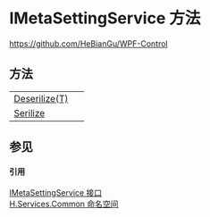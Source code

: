 # IMetaSettingService 方法
https://github.com/HeBianGu/WPF-Control



## 方法
<table>
<tr>
<td><a href="25aaba72-091a-ba49-fa4b-b9764b2ea283">Deserilize(T)</a></td>
<td> </td></tr>
<tr>
<td><a href="044f949e-6b45-0e74-cee8-72c3ae4bffc3">Serilize</a></td>
<td> </td></tr>
</table>

## 参见


#### 引用
<a href="3ad7272e-1df2-87bd-59fb-a467d2583267">IMetaSettingService 接口</a>  
<a href="b9cdd84f-6623-a51a-f53b-465103ced202">H.Services.Common 命名空间</a>  
